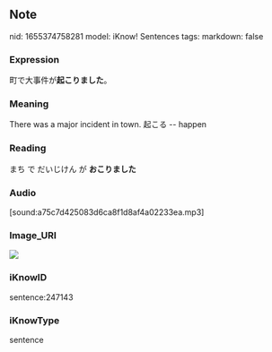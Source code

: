 ## Note
nid: 1655374758281
model: iKnow! Sentences
tags: 
markdown: false

### Expression
町で大事件が<b>起こりました</b>。

### Meaning
There was a major incident in town.
起こる -- happen

### Reading
まち で だいじけん が <b>おこりました</b>

### Audio
[sound:a75c7d425083d6ca8f1d8af4a02233ea.mp3]

### Image_URI
<img src="a543139fcb592c4a8289b468c4c3c630.jpg">

### iKnowID
sentence:247143

### iKnowType
sentence
